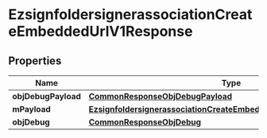 
# EzsignfoldersignerassociationCreateEmbeddedUrlV1Response

## Properties
| Name | Type | Description | Notes |
| ------------ | ------------- | ------------- | ------------- |
| **objDebugPayload** | [**CommonResponseObjDebugPayload**](CommonResponseObjDebugPayload.md) |  |  |
| **mPayload** | [**EzsignfoldersignerassociationCreateEmbeddedUrlV1ResponseMPayload**](EzsignfoldersignerassociationCreateEmbeddedUrlV1ResponseMPayload.md) |  |  |
| **objDebug** | [**CommonResponseObjDebug**](CommonResponseObjDebug.md) |  |  [optional] |




